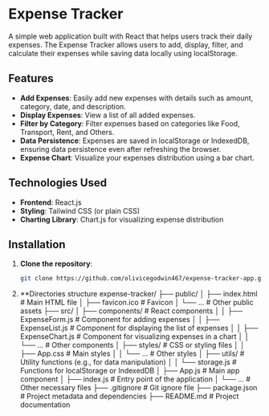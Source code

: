 # Expense Tracker

A simple web application built with React that helps users track their daily expenses. The Expense Tracker allows users to add, display, filter, and calculate their expenses while saving data locally using localStorage.

## Features

- **Add Expenses**: Easily add new expenses with details such as amount, category, date, and description.
- **Display Expenses**: View a list of all added expenses.
- **Filter by Category**: Filter expenses based on categories like Food, Transport, Rent, and Others.
- **Data Persistence**: Expenses are saved in localStorage or IndexedDB, ensuring data persistence even after refreshing the browser.
- **Expense Chart**: Visualize your expenses distribution using a bar chart.

## Technologies Used

- **Frontend**: React.js
- **Styling**: Tailwind CSS (or plain CSS)
- **Charting Library**: Chart.js for visualizing expense distribution

## Installation

1. **Clone the repository**:
   ```bash
   git clone https://github.com/olivicegodwin467/expense-tracker-app.git


2. **Directories structure
    expense-tracker/
├── public/
│   ├── index.html              # Main HTML file
│   ├── favicon.ico             # Favicon
│   └── ...                     # Other public assets
├── src/
│   ├── components/             # React components
│   │   ├── ExpenseForm.js      # Component for adding expenses
│   │   ├── ExpenseList.js      # Component for displaying the list of expenses
│   │   ├── ExpenseChart.js      # Component for visualizing expenses in a chart
│   │   └── ...                 # Other components
│   ├── styles/                 # CSS or styling files
│   │   ├── App.css             # Main styles
│   │   └── ...                 # Other styles
│   ├── utils/                  # Utility functions (e.g., for data manipulation)
│   │   └── storage.js          # Functions for localStorage or IndexedDB
│   ├── App.js                  # Main app component
│   ├── index.js                # Entry point of the application
│   └── ...                     # Other necessary files
├── .gitignore                   # Git ignore file
├── package.json                 # Project metadata and dependencies
├── README.md                    # Project documentation

